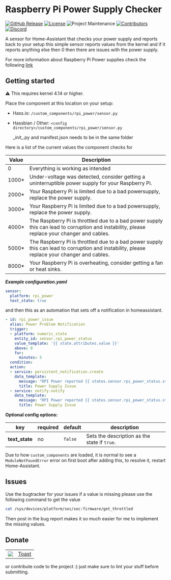 # Raspberry Pi Power Supply Checker
[![GitHub Release][releases-shield]][releases]
[![License][license-shield]](LICENSE.md) 
![Project Maintenance][maintenance-shield1]
[![Contributors][contributors-shield]][contributors]
[![Discord][discord-shield]][discord]

A sensor for Home-Assistant that checks your power supply and reports back to your setup
this simple sensor reports values from the kernel and if it reports anything else then 0 then there are issues with the power supply.

For more information about Raspberry Pi Power supplies check the following [link](https://github.com/superjamie/lazyweb/wiki/Raspberry-Pi-Power)

## Getting started

⚠️ This requires kernel 4.14 or higher.

Place the component at this location on your setup: 

* Hass.io: `/custom_components/rpi_power/sensor.py`
* Hassbian / Other: `<config directory>/custom_components/rpi_power/sensor.py`

 	\__init__.py and manifest.json needs to be in the same folder

Here is a list of the current values the component checks for 

| Value  | Description |
| ------------- | ------------- |
| 0  | Everything is working as intended  |
| 1000*  | Under-voltage was detected, consider getting a uninterruptible power supply for your Raspberry Pi. |
| 2000* | Your Raspberry Pi is limited due to a bad powersupply, replace the power supply. |
| 3000* | Your Raspberry Pi is limited due to a bad powersupply, replace the power supply. |
| 4000* | The Raspberry Pi is throttled due to a bad power supply this can lead to corruption and instability, please replace your changer and cables. |
| 5000* | The Raspberry Pi is throttled due to a bad power supply this can lead to corruption and instability, please replace your changer and cables. |
| 8000* | Your Raspberry Pi is overheating, consider getting a fan or heat sinks. |

***Example configuration.yaml***

```yaml
sensor:
  platform: rpi_power
  text_state: true
```

and then this as an automation that sets off a notification in homeassistant.

```yaml
- id: rpi_power_issue
  alias: Power Problem Notification
  trigger:
  - platform: numeric_state
    entity_id: sensor.rpi_power_status
    value_template: '{{ state.attributes.value }}'
    above: 0
    for:
      minutes: 5
  condition:
  action:
  - service: persistent_notification.create
    data_template:
      message: "RPI Power reported {{ states.sensor.rpi_power_status.state }}. The state had changed from {{ trigger.from_state.state }} "
      title: Power Supply Issue
  - service: notify.notify
    data_template:
      message: "RPI Power reported {{ states.sensor.rpi_power_status.state }}. The state had  changed from {{ trigger.from_state.state }}"
      title: Power Supply Issue
```

**Optional config options:**  

| key | required | default | description
| --- | --- | --- | ---
| **text_state** | no | `false` | Sets the description as the state if `true`.

Due to how `custom_components` are loaded, it is normal to see a `ModuleNotFoundError` error on first boot after adding this, to resolve it, restart Home-Assistant.

## Issues
Use the bugtracker for your issues if a value is missing please use the following command to get the value

```bash
cat /sys/devices/platform/soc/soc:firmware/get_throttled
```

Then post in the bug report makes it so much easier for me to implement the missing values.

## Donate
| | |
| --- | --- |
| <a href="https://www.paypal.me/swetoast"><img align="center" src="https://gitlab.com/swe_toast/asustor_firewall/raw/master/images/Untitled.png"></a>   | <a href="https://github.com/swetoast">Toast</a></div> |

or contribute code to the project :) just make sure to lint your stuff before submitting.

[discord]: https://discord.gg/Qa5fW2R
[discord-shield]: https://img.shields.io/discord/330944238910963714.svg?style=for-the-badge
[contributors-shield]: https://img.shields.io/github/contributors/custom-components/sensor.rpi_power.svg?style=for-the-badge
[contributors]: https://github.com/custom-components/sensor.rpi_power/graphs/contributors/
[license-shield]: https://img.shields.io/github/license/custom-components/sensor.rpi_power.svg?style=for-the-badge
[maintenance-shield1]: https://img.shields.io/badge/maintainer-Toast%20%40swetoast-blue.svg?style=for-the-badge
[releases-shield]: https://img.shields.io/github/release/custom-components/sensor.rpi_power.svg?style=for-the-badge
[releases]: https://github.com/custom-components/sensor.rpi_power/releases
